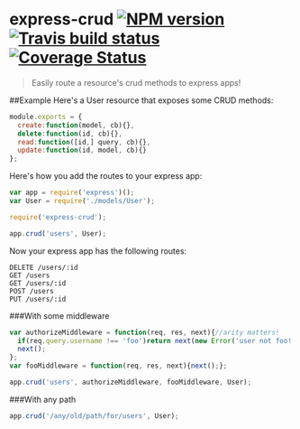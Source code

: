 # express-crud [![NPM version](https://badge.fury.io/js/express-crud.svg)](http://badge.fury.io/js/express-crud)  [![Travis build status](https://travis-ci.org/jsdevel/node-express-crud.png?branch=master)](https://travis-ci.org/jsdevel/node-express-crud) [![Coverage Status](https://coveralls.io/repos/jsdevel/node-express-crud/badge.png?branch=master)](https://coveralls.io/r/jsdevel/node-express-crud?branch=master)
> Easily route a resource's crud methods to express apps!

##Example
Here's a User resource that exposes some CRUD methods:

````javascript
module.exports = {
  create:function(model, cb){},
  delete:function(id, cb){},
  read:function([id,] query, cb){},
  update:function(id, model, cb){}
};
````

Here's how you add the routes to your express app:
````javascript
var app = require('express')();
var User = require('./models/User');

require('express-crud');

app.crud('users', User);
````

Now your express app has the following routes:
````
DELETE /users/:id
GET /users
GET /users/:id
POST /users
PUT /users/:id
````

###With some middleware
````javascript
var authorizeMiddleware = function(req, res, next){//arity matters!
  if(req.query.username !== 'foo')return next(new Error('user not foo!'));
  next();
};
var fooMiddleware = function(req, res, next){next();};

app.crud('users', authorizeMiddleware, fooMiddleware, User);
````

###With any path
````javascript
app.crud('/any/old/path/for/users', User);
````
